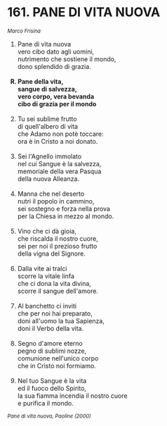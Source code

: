 # 161. PANE DI VITA NUOVA

<sub><i>Marco Frisina</i></sub>
<ol>
  <li>Pane di vita nuova<br>
    vero cibo dato agli uomini,<br>
    nutrimento che sostiene il mondo,<br>
    dono splendido di grazia.</li><br>
  <b><li type="A" value="18">Pane della vita,<br>
    sangue di salvezza,<br>
    vero corpo, vera bevanda<br>
    cibo di grazia per il mondo</li></b><br>
  <li value="2">Tu sei sublime frutto<br>
    di quell'albero di vita<br>
    che Adamo non potè toccare:<br>
    ora è in Cristo a noi donato.</li><br>
  <li>Sei l'Agnello immolato<br>
    nel cui Sangue è la salvezza,<br>
    memoriale della vera Pasqua<br>
    della nuova Alleanza.</li><br>
  <li>Manna che nel deserto<br>
    nutri il popolo in cammino,<br>
    sei sostegno e forza nella prova<br>
    per la Chiesa in mezzo al mondo.</li><br>
  <li>Vino che ci dà gioia,<br>
    che riscalda il nostro cuore,<br>
    sei per noi il prezioso frutto<br>
    della vigna del Signore.</li><br>
  <li>Dalla vite ai tralci<br>
    scorre la vitale linfa<br>
    che ci dona la vita divina,<br>
    scorre il sangue dell'amore.</li><br>
  <li>Al banchetto ci inviti<br>
    che per noi hai preparato,<br>
    doni all'uomo la tua Sapienza,<br>
    doni il Verbo della vita.</li><br>
  <li>Segno d'amore eterno<br>
    pegno di sublimi nozze,<br>
    comunione nell'unico corpo<br>
    che in Cristo noi formiamo.</li><br>
  <li>Nel tuo Sangue è la vita<br>
    ed il fuoco dello Spirito,<br>
    la sua fiamma incendia il nostro cuore<br>
    e purifica il mondo.</li>
</ol>
<sub><i>Pane di vita nuova, Paoline (2000)</sub></i>

